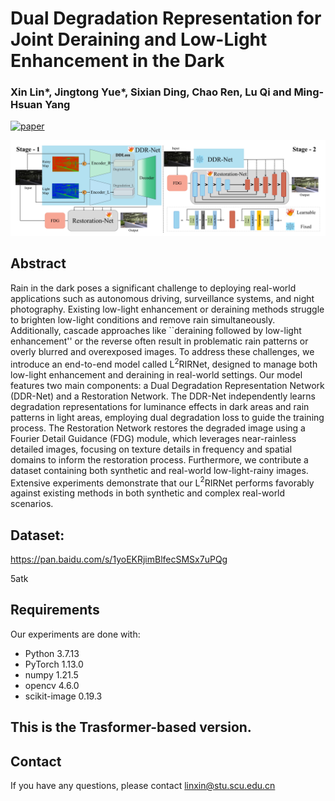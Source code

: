 # Dual Degradation Representation for Joint Deraining and Low-Light Enhancement in the Dark

### Xin Lin*, Jingtong Yue*, Sixian Ding, Chao Ren, Lu Qi and Ming-Hsuan Yang

[![paper](https://img.shields.io/badge/arXiv-Paper-green_yellow)]([https://arxiv.org/pdf/2308.06776.pdf](https://arxiv.org/pdf/2305.03997))

![main_fig](./{ABA2ACC4-E114-45f5-8D6D-C62E45F0A571}.png)

## Abstract
Rain in the dark poses a significant challenge to deploying real-world applications such as autonomous driving, surveillance systems, and night photography. Existing low-light enhancement or deraining methods struggle to brighten low-light conditions and remove rain simultaneously. Additionally, cascade approaches like ``deraining followed by low-light enhancement'' or the reverse often result in problematic rain patterns or overly blurred and overexposed images. To address these challenges, we introduce an end-to-end model called L$^{2}$RIRNet, designed to manage both low-light enhancement and deraining in real-world settings. Our model features two main components: a Dual Degradation Representation Network (DDR-Net) and a Restoration Network. The DDR-Net independently learns degradation representations for luminance effects in dark areas and rain patterns in light areas, employing dual degradation loss to guide the training process. The Restoration Network restores the degraded image using a Fourier Detail Guidance (FDG) module, which leverages near-rainless detailed images, focusing on texture details in frequency and spatial domains to inform the restoration process. Furthermore, we contribute a dataset containing both synthetic and real-world low-light-rainy images. Extensive experiments demonstrate that our L$^{2}$RIRNet performs favorably against existing methods in both synthetic and complex real-world scenarios. 

## Dataset:

https://pan.baidu.com/s/1yoEKRjimBlfecSMSx7uPQg 

5atk 

## Requirements

Our experiments are done with:

- Python 3.7.13
- PyTorch 1.13.0
- numpy 1.21.5
- opencv 4.6.0
- scikit-image 0.19.3

## This is the Trasformer-based version.

## Contact
If you have any questions, please contact linxin@stu.scu.edu.cn
